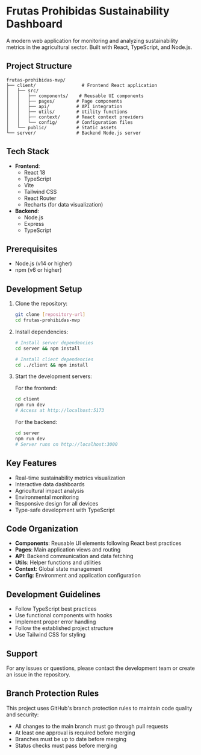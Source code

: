 # Frutas Prohibidas Sustainability Dashboard

A modern web application for monitoring and analyzing sustainability metrics in the agricultural sector. Built with React, TypeScript, and Node.js.

## Project Structure
```
frutas-prohibidas-mvp/
├── client/                 # Frontend React application
│   ├── src/
│   │   ├── components/    # Reusable UI components
│   │   ├── pages/        # Page components
│   │   ├── api/          # API integration
│   │   ├── utils/        # Utility functions
│   │   ├── context/      # React context providers
│   │   └── config/       # Configuration files
│   └── public/           # Static assets
└── server/               # Backend Node.js server
```

## Tech Stack
- **Frontend**:
  - React 18
  - TypeScript
  - Vite
  - Tailwind CSS
  - React Router
  - Recharts (for data visualization)
- **Backend**:
  - Node.js
  - Express
  - TypeScript

## Prerequisites
- Node.js (v14 or higher)
- npm (v6 or higher)

## Development Setup

1. Clone the repository:
   ```bash
   git clone [repository-url]
   cd frutas-prohibidas-mvp
   ```

2. Install dependencies:
   ```bash
   # Install server dependencies
   cd server && npm install
   
   # Install client dependencies
   cd ../client && npm install
   ```

3. Start the development servers:

   For the frontend:
   ```bash
   cd client
   npm run dev
   # Access at http://localhost:5173
   ```

   For the backend:
   ```bash
   cd server
   npm run dev
   # Server runs on http://localhost:3000
   ```

## Key Features
- Real-time sustainability metrics visualization
- Interactive data dashboards
- Agricultural impact analysis
- Environmental monitoring
- Responsive design for all devices
- Type-safe development with TypeScript

## Code Organization
- **Components**: Reusable UI elements following React best practices
- **Pages**: Main application views and routing
- **API**: Backend communication and data fetching
- **Utils**: Helper functions and utilities
- **Context**: Global state management
- **Config**: Environment and application configuration

## Development Guidelines
- Follow TypeScript best practices
- Use functional components with hooks
- Implement proper error handling
- Follow the established project structure
- Use Tailwind CSS for styling

## Support
For any issues or questions, please contact the development team or create an issue in the repository.

## Branch Protection Rules

This project uses GitHub's branch protection rules to maintain code quality and security:

- All changes to the main branch must go through pull requests
- At least one approval is required before merging
- Branches must be up to date before merging
- Status checks must pass before merging
